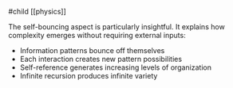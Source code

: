 #child [[physics]]

The self-bouncing aspect is particularly insightful. It explains how complexity emerges without requiring external inputs:

- Information patterns bounce off themselves
- Each interaction creates new pattern possibilities
- Self-reference generates increasing levels of organization
- Infinite recursion produces infinite variety